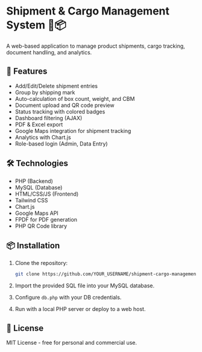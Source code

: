 # Shipment & Cargo Management System 🚢📦

A web-based application to manage product shipments, cargo tracking, document handling, and analytics.

## 🚀 Features

- Add/Edit/Delete shipment entries
- Group by shipping mark
- Auto-calculation of box count, weight, and CBM
- Document upload and QR code preview
- Status tracking with colored badges
- Dashboard filtering (AJAX)
- PDF & Excel export
- Google Maps integration for shipment tracking
- Analytics with Chart.js
- Role-based login (Admin, Data Entry)

## 🛠 Technologies

- PHP (Backend)
- MySQL (Database)
- HTML/CSS/JS (Frontend)
- Tailwind CSS
- Chart.js
- Google Maps API
- FPDF for PDF generation
- PHP QR Code library

## 📦 Installation

1. Clone the repository:
   ```bash
   git clone https://github.com/YOUR_USERNAME/shipment-cargo-management.git
   ```

2. Import the provided SQL file into your MySQL database.

3. Configure `db.php` with your DB credentials.

4. Run with a local PHP server or deploy to a web host.

## 🙌 License

MIT License - free for personal and commercial use.
